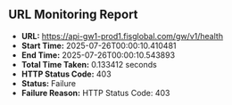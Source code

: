 ## URL Monitoring Report

- **URL:** https://api-gw1-prod1.fisglobal.com/gw/v1/health
- **Start Time:** 2025-07-26T00:00:10.410481
- **End Time:** 2025-07-26T00:00:10.543893
- **Total Time Taken:** 0.133412 seconds
- **HTTP Status Code:** 403
- **Status:** Failure
- **Failure Reason:** HTTP Status Code: 403
